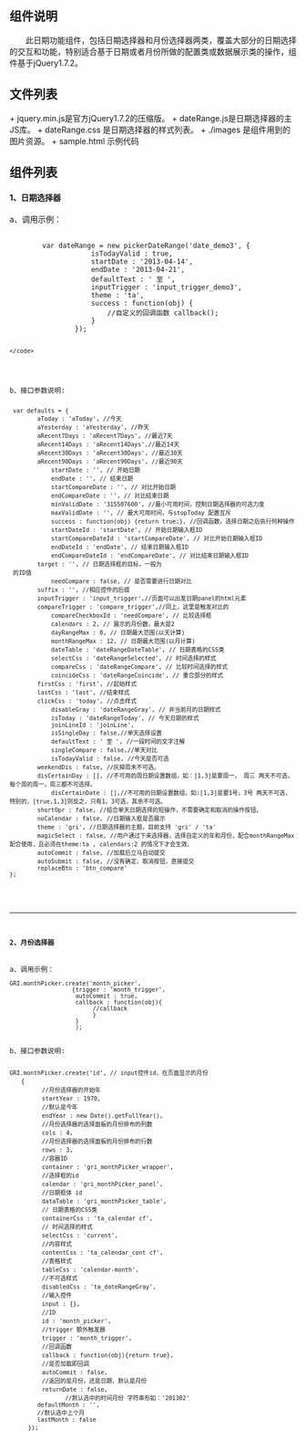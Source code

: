 <h2>组件说明</h2>
　　此日期功能组件，包括日期选择器和月份选择器两类，覆盖大部分的日期选择的交互和功能，特别适合基于日期或者月份所做的配置类或数据展示类的操作，组件基于jQuery1.7.2。

<h2>文件列表</h2>
+  jquery.min.js是官方jQuery1.7.2的压缩版。
+  dateRange.js是日期选择器的主JS库。
+  dateRange.css 是日期选择器的样式列表。
+  ./images 是组件用到的图片资源。
+  sample.html 示例代码

<h2>组件列表</h2>
<h4>1、日期选择器</h4>
a、调用示例：
<pre>
	<code>
		var dateRange = new pickerDateRange('date_demo3', {
					isTodayValid : true,
					startDate : '2013-04-14',
					endDate : '2013-04-21',
					defaultText : ' 至 ',
					inputTrigger : 'input_trigger_demo3',
					theme : 'ta',
					success : function(obj) {
						//自定义的回调函数 callback();
					}
				});

	</code>
</pre>
b、接口参数说明:
<pre><code>
 var defaults = {
		aToday : 'aToday', //今天
		aYesterday : 'aYesterday', //昨天
		aRecent7Days : 'aRecent7Days', //最近7天
		aRecent14Days : 'aRecent14Days',//最近14天
		aRecent30Days : 'aRecent30Days', //最近30天
		aRecent90Days : 'aRecent90Days', //最近90天
        	startDate : '', // 开始日期
        	endDate : '', // 结束日期
        	startCompareDate : '', // 对比开始日期
        	endCompareDate : '', // 对比结束日期
	    	minValidDate : '315507600', //最小可用时间，控制日期选择器的可选力度
        	maxValidDate : '', // 最大可用时间，与stopToday 配置互斥
        	success : function(obj) {return true;}, //回调函数，选择日期之后执行何种操作
        	startDateId : 'startDate', // 开始日期输入框ID
        	startCompareDateId : 'startCompareDate', // 对比开始日期输入框ID
        	endDateId : 'endDate', // 结束日期输入框ID
        	endCompareDateId : 'endCompareDate', // 对比结束日期输入框ID
	 	target : '', // 日期选择框的目标，一般为 <form> 的ID值
        	needCompare : false, // 是否需要进行日期对比
		suffix : '', //相应控件的后缀
		inputTrigger : 'input_trigger',//页面可以出发日期panel的html元素
		compareTrigger : 'compare_trigger',//同上，这里是触发对比的
        	compareCheckboxId : 'needCompare', // 比较选择框
	        calendars : 2, // 展示的月份数，最大是2
	        dayRangeMax : 0, // 日期最大范围(以天计算)
	        monthRangeMax : 12, // 日期最大范围(以月计算)
	        dateTable : 'dateRangeDateTable', // 日期表格的CSS类
	        selectCss : 'dateRangeSelected', // 时间选择的样式
	        compareCss : 'dateRangeCompare', // 比较时间选择的样式
	        coincideCss : 'dateRangeCoincide', // 重合部分的样式
		firstCss : 'first', //起始样式
		lastCss : 'last', //结束样式
		clickCss : 'today', //点击样式
	        disableGray : 'dateRangeGray', // 非当前月的日期样式
	        isToday : 'dateRangeToday', // 今天日期的样式
	        joinLineId : 'joinLine',
	        isSingleDay : false,//单天选择设置
	        defaultText : ' 至 ', //一段时间的文字注解
	        singleCompare : false,//单天对比
	        isTodayValid : false, //今天是否可选
		weekendDis : false, //灰掉周末不可选。
		disCertainDay : [], //不可用的周日期设置数组，如：[1,3]是要周一， 周三 两天不可选，每个周的周一，周三都不可选择。
        	disCertainDate : [],//不可用的日期设置数组，如:[1,3]是要1号，3号 两天不可选，特别的，[true,1,3]则反之，只有1，3可选，其余不可选。
		shortOpr : false, //结合单天日期选择的短操作，不需要确定和取消的操作按钮。
		noCalendar : false, //日期输入框是否展示
		theme : 'gri', //日期选择器的主题，目前支持 'gri' / 'ta'
		magicSelect : false, //用户通过下来选择器，选择自定义的年和月份，配合monthRangeMax 配合使用，且必须在theme:ta , calendars:2 的情况下才会生效。
		autoCommit : false, //加载后立马自动提交
		autoSubmit : false, //没有确定，取消按钮，直接提交 
		replaceBtn : 'btn_compare'
};

</code></pre>

---------------------------------------

<h4>2、月份选择器</h4>
a、调用示例：
<pre><code>GRI.monthPicker.create('month_picker', 
				  {trigger : 'month_trigger',
				   autoCommit : true,
				   callback : function(obj){
				   		//callback
				   		}
				   }
				   );
</code></pre>
b、接口参数说明:
<pre><code>
GRI.monthPicker.create(‘id’, // input控件id，在页面显示的月份
　　{
　　		//月份选择器的开始年
　　		startYear : 1970,
　　		//默认是今年
　　		endYear : new Date().getFullYear(),
　　		//月份选择器的选择面板的月份排布的列数
　　		cols : 4,
　　		//月份选择器的选择面板的月份排布的行数
　　		rows : 3,
　　		//容器ID
　　		container : 'gri_monthPicker_wrapper',
　　		//选择框的id
　　		calendar : 'gri_monthPicker_panel',
　　		//日期框体 id
　　		dataTable : 'gri_monthPicker_table',
　　		// 日期表格的CSS类
　　		containerCss : 'ta_calendar cf',
　　		// 时间选择的样式
　　		selectCss : 'current',
　　		//内容样式
　　		contentCss : 'ta_calendar_cont cf',
　　		//表格样式
　　		tableCss : 'calendar-month',
　　		//不可选样式
　　		disabledCss : 'ta_dateRangeGray',
　　		//输入控件
　　		input : {},
　　		//ID
　　		id : 'month_picker',
　　		//trigger 额外触发器
　　		trigger : 'month_trigger',
　　		//回调函数
　　		callback : function(obj){return true},
　　		//是否加载即回调
　　		autoCommit : false,
　　		//返回的是月份，还是日期，默认是月份
　　		returnDate : false,
                //默认选中的时间月份 字符串形如：'201302'
		defaultMonth : '', 
		//默认选中上个月
		lastMonth : false
　　	});
</code></pre>
